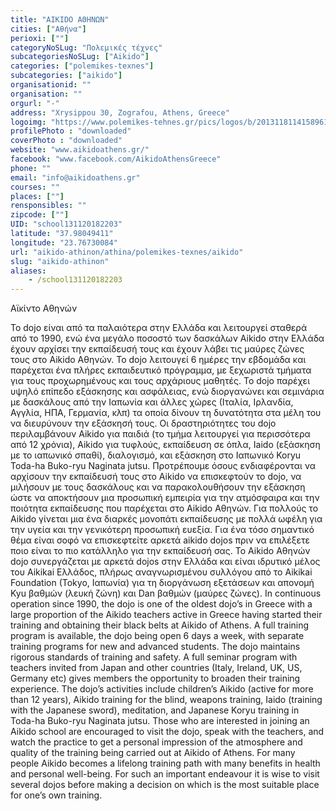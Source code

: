```yaml
---
title: "AIKIDO ΑΘΗΝΩΝ"
cities: ["Αθήνα"]
perioxi: [""]
categoryNoSLug: "Πολεμικές τέχνες"
subcategoriesNoSLug: ["Aikido"]
categories: ["polemikes-texnes"]
subcategories: ["aikido"]
organisationid: ""
organisation: ""
orgurl: "-"
address: "Xrysippou 30, Zografou, Athens, Greece"
logoimg: "https://www.polemikes-tehnes.gr/pics/logos/b/2013118114158961.jpg"
profilePhoto : "downloaded"
coverPhoto : "downloaded"
website: "www.aikidoathens.gr/"
facebook: "www.facebook.com/AikidoAthensGreece"
phone: ""
email: "info@aikidoathens.gr"
courses: ""
places: [""]
rensponsibles: ""
zipcode: [""]
UID: "school131120182203"
latitude: "37.98049411"
longitude: "23.76730084"
url: "aikido-athinon/athina/polemikes-texnes/aikido"
slug: "aikido-athinon"
aliases:
    - /school131120182203
---
```



Αϊκίντο Αθηνών

Το dojo είναι από τα παλαιότερα στην Ελλάδα και λειτουργεί σταθερά από το 1990, ενώ ένα μεγάλο ποσοστό των δασκάλων Aikido στην Ελλάδα έχουν αρχίσει την εκπαίδευσή τους και έχουν λάβει τις μαύρες ζώνες τους στο Aikido Αθηνών. Το dojo λειτουγεί 6 ημέρες την εβδομάδα και παρέχεται ένα πλήρες εκπαιδευτικό πρόγραμμα, με ξεχωριστά τμήματα για τους προχωρημένους και τους αρχάριους μαθητές. Το dojo παρέχει υψηλό επίπεδο εξάσκησης και ασφάλειας, ενώ διοργανώνει και σεμινάρια με δασκάλους από την Ιαπωνία και άλλες χώρες (Ιταλία, Ιρλανδία, Αγγλία, ΗΠΑ, Γερμανία, κλπ) τα οποία δίνουν τη δυνατότητα στα μέλη του να διευρύνουν την εξάσκησή τους. Οι δραστηριότητες του dojo περιλαμβάνουν Aikido για παιδιά (το τμήμα λειτουργεί για περισσότερα από 12 χρόνια), Aikido για τυφλούς, εκπαίδευση σε όπλα, Iaido (εξάσκηση με το ιαπωνικό σπαθί), διαλογισμό, και εξάσκηση στο Ιαπωνικό Koryu Toda-ha Buko-ryu Naginata jutsu. Προτρέπουμε όσους ενδιαφέρονται να αρχίσουν την εκπαίδευσή τους στο Aikido να επισκεφτούν το dojo, να μιλήσουν με τους δασκάλους και να παρακολουθήσουν την εξάσκηση ώστε να αποκτήσουν μια προσωπική εμπειρία για την ατμόσφαιρα και την ποιότητα εκπαίδευσης που παρέχεται στο Aikido Αθηνών. Για πολλούς το Aikido γίνεται μια ένα διαρκές μονοπάτι εκπαίδευσης με πολλά ωφέλη για την υγεία και την γενικότερη προσωπική ευεξία. Για ένα τόσο σημαντικό θέμα είναι σοφό να επισκεφτείτε αρκετά aikido dojos πριν να επιλέξετε ποιο είναι το πιο κατάλληλο για την εκπαίδευσή σας. Το Aikido Αθηνών dojo συνεργάζεται με αρκετά dojos στην Ελλάδα και είναι ιδρυτικό μέλος του Aikikai Ελλάδος, πλήρως αναγνωρισμένου συλλόγου από το Aikikai Foundation (Tokyo, Ιαπωνία) για τη διοργάνωση εξετάσεων και απονομή Kyu βαθμών (λευκή ζώνη) και Dan βαθμών (μαύρες ζώνες). In continuous operation since 1990, the dojo is one of the oldest dojo’s in Greece with a large proportion of the Aikido teachers active in Greece having started their training and obtaining their black belts at Aikido of Athens. A full training program is available, the dojo being open 6 days a week, with separate training programs for new and advanced students. The dojo maintains rigorous standards of training and safety. A full seminar program with teachers invited from Japan and other countries (Italy, Ireland, UK, US, Germany etc) gives members the opportunity to broaden their training experience. The dojo’s activities include children’s Aikido (active for more than 12 years), Aikido training for the blind, weapons training, Iaido (training with the Japanese sword), meditation, and Japanese Koryu training in Toda-ha Buko-ryu Naginata jutsu. Those who are interested in joining an Aikido school are encouraged to visit the dojo, speak with the teachers, and watch the practice to get a personal impression of the atmosphere and quality of the training being carried out at Aikido of Athens. For many people Aikido becomes a lifelong training path with many benefits in health and personal well-being. For such an important endeavour it is wise to visit several dojos before making a decision on which is the most suitable place for one’s own training.